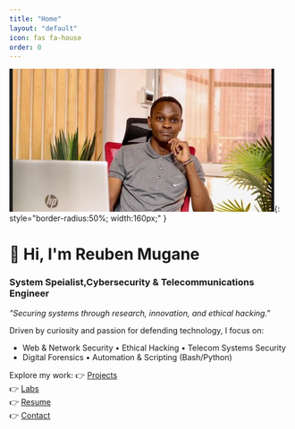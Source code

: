 ```yaml
---
title: "Home"
layout: "default"
icon: fas fa-house
order: 0
---
```


![Reuben Mugane](/assets/prof.jpg){: style="border-radius:50%; width:160px;" }


# 👋 Hi, I'm Reuben Mugane

### System Speialist,Cybersecurity & Telecommunications Engineer  
*"Securing systems through research, innovation, and ethical hacking."*

Driven by curiosity and passion for defending technology, I focus on:
- Web & Network Security • Ethical Hacking • Telecom Systems Security
- Digital Forensics • Automation & Scripting (Bash/Python)

Explore my work:
👉 [Projects](/projects)  
👉 [Labs](/labs)  
👉 [Resume](/resume)  
👉 [Contact](/contact)
